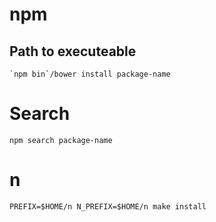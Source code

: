 <!-- -*- coding: utf-8; -*- -->

# npm

## Path to executeable

    `npm bin`/bower install package-name

# Search

    npm search package-name

# n

    PREFIX=$HOME/n N_PREFIX=$HOME/n make install
